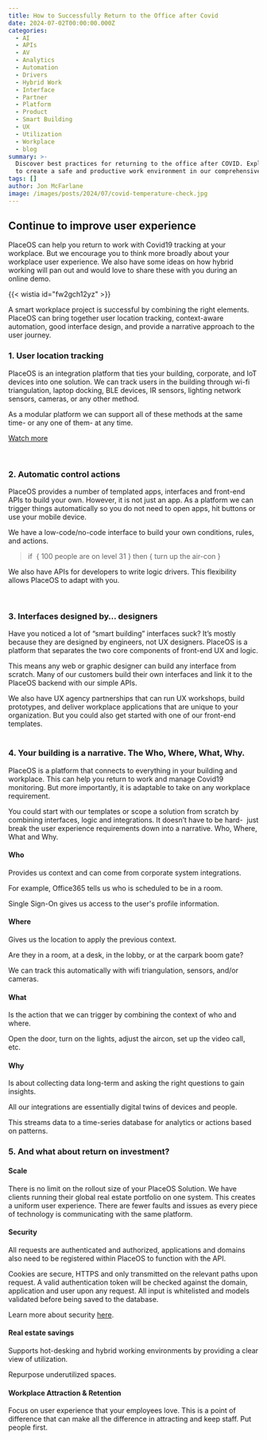 ```yaml
---
title: How to Successfully Return to the Office after Covid
date: 2024-07-02T00:00:00.000Z
categories:
  - AI
  - APIs
  - AV
  - Analytics
  - Automation
  - Drivers
  - Hybrid Work
  - Interface
  - Partner
  - Platform
  - Product
  - Smart Building
  - UX
  - Utilization
  - Workplace
  - blog
summary: >-
  Discover best practices for returning to the office after COVID. Explore how
  to create a safe and productive work environment in our comprehensive guide.
tags: []
author: Jon McFarlane
image: /images/posts/2024/07/covid-temperature-check.jpg
---
```

Continue to improve user experience
-----------------------------------

PlaceOS can help you return to work with Covid19 tracking at your workplace. But we encourage you to think more broadly about your workplace user experience. We also have some ideas on how hybrid working will pan out and would love to share these with you during an online demo.

{{< wistia id="fw2gch12yz" >}}

A smart workplace project is successful by combining the right elements. PlaceOS can bring together user location tracking, context-aware automation, good interface design, and provide a narrative approach to the user journey.

### 1\. User location tracking

PlaceOS is an integration platform that ties your building, corporate, and IoT devices into one solution. We can track users in the building through wi-fi triangulation, laptop docking, BLE devices, IR sensors, lighting network sensors, cameras, or any other method.

As a modular platform we can support all of these methods at the same time- or any one of them- at any time.

[Watch more](#)

‍

### 2\. Automatic control actions

PlaceOS provides a number of templated apps, interfaces and front-end APIs to build your own. However, it is not just an app. As a platform we can trigger things automatically so you do not need to open apps, hit buttons or use your mobile device.

We have a low-code/no-code interface to build your own conditions, rules, and actions.

> if  { 100 people are on level 31 } then { turn up the air-con }

We also have APIs for developers to write logic drivers. This flexibility allows PlaceOS to adapt with you.

‍

### 3\. Interfaces designed by… designers

Have you noticed a lot of “smart building” interfaces suck? It’s mostly because they are designed by engineers, not UX designers. PlaceOS is a platform that separates the two core components of front-end UX and logic.

This means any web or graphic designer can build any interface from scratch. Many of our customers build their own interfaces and link it to the PlaceOS backend with our simple APIs.

We also have UX agency partnerships that can run UX workshops, build prototypes, and deliver workplace applications that are unique to your organization. But you could also get started with one of our front-end templates.  
‍

### 4\. Your building is a narrative. The Who, Where, What, Why.  

PlaceOS is a platform that connects to everything in your building and workplace. This can help you return to work and manage Covid19 monitoring. But more importantly, it is adaptable to take on any workplace requirement.

You could start with our templates or scope a solution from scratch by combining interfaces, logic and integrations. It doesn’t have to be hard-  just break the user experience requirements down into a narrative. Who, Where, What and Why.

#### Who

Provides us context and can come from corporate system integrations.

For example, Office365 tells us who is scheduled to be in a room.

Single Sign-On gives us access to the user's profile information.

#### Where

Gives us the location to apply the previous context.

Are they in a room, at a desk, in the lobby, or at the carpark boom gate?

We can track this automatically with wifi triangulation, sensors, and/or cameras.

#### What

Is the action that we can trigger by combining the context of who and where.

Open the door, turn on the lights, adjust the aircon, set up the video call, etc.

#### Why

Is about collecting data long-term and asking the right questions to gain insights.

All our integrations are essentially digital twins of devices and people.

This streams data to a time-series database for analytics or actions based on patterns.

### 5\. And what about return on investment?

#### Scale

There is no limit on the rollout size of your PlaceOS Solution. We have clients running their global real estate portfolio on one system. This creates a uniform user experience. There are fewer faults and issues as every piece of technology is communicating with the same platform.

#### Security

All requests are authenticated and authorized, applications and domains also need to be registered within PlaceOS to function with the API.

Cookies are secure, HTTPS and only transmitted on the relevant paths upon request. A valid authentication token will be checked against the domain, application and user upon any request. All input is whitelisted and models validated before being saved to the database.

Learn more about security [here](https://placeos.com/security).

#### Real estate savings

Supports hot-desking and hybrid working environments by providing a clear view of utilization.

Repurpose underutilized spaces.

#### Workplace Attraction & Retention

Focus on user experience that your employees love. This is a point of difference that can make all the difference in attracting and keep staff. Put people first.
